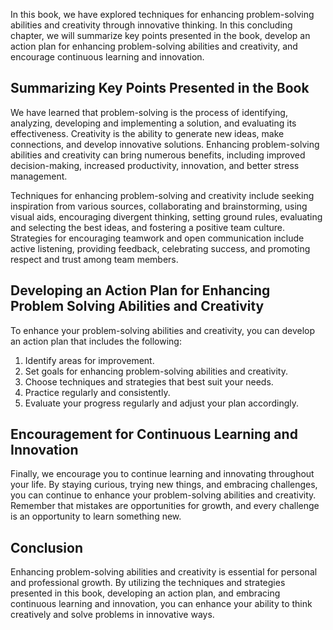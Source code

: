 
In this book, we have explored techniques for enhancing problem-solving abilities and creativity through innovative thinking. In this concluding chapter, we will summarize key points presented in the book, develop an action plan for enhancing problem-solving abilities and creativity, and encourage continuous learning and innovation.

Summarizing Key Points Presented in the Book
--------------------------------------------

We have learned that problem-solving is the process of identifying, analyzing, developing and implementing a solution, and evaluating its effectiveness. Creativity is the ability to generate new ideas, make connections, and develop innovative solutions. Enhancing problem-solving abilities and creativity can bring numerous benefits, including improved decision-making, increased productivity, innovation, and better stress management.

Techniques for enhancing problem-solving and creativity include seeking inspiration from various sources, collaborating and brainstorming, using visual aids, encouraging divergent thinking, setting ground rules, evaluating and selecting the best ideas, and fostering a positive team culture. Strategies for encouraging teamwork and open communication include active listening, providing feedback, celebrating success, and promoting respect and trust among team members.

Developing an Action Plan for Enhancing Problem Solving Abilities and Creativity
--------------------------------------------------------------------------------

To enhance your problem-solving abilities and creativity, you can develop an action plan that includes the following:

1. Identify areas for improvement.
2. Set goals for enhancing problem-solving abilities and creativity.
3. Choose techniques and strategies that best suit your needs.
4. Practice regularly and consistently.
5. Evaluate your progress regularly and adjust your plan accordingly.

Encouragement for Continuous Learning and Innovation
----------------------------------------------------

Finally, we encourage you to continue learning and innovating throughout your life. By staying curious, trying new things, and embracing challenges, you can continue to enhance your problem-solving abilities and creativity. Remember that mistakes are opportunities for growth, and every challenge is an opportunity to learn something new.

Conclusion
----------

Enhancing problem-solving abilities and creativity is essential for personal and professional growth. By utilizing the techniques and strategies presented in this book, developing an action plan, and embracing continuous learning and innovation, you can enhance your ability to think creatively and solve problems in innovative ways.
